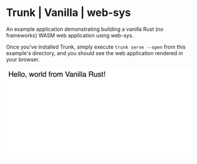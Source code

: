 Trunk | Vanilla | web-sys
=========================
An example application demonstrating building a vanilla Rust (no frameworks) WASM web application using web-sys.

Once you've installed Trunk, simply execute `trunk serve --open` from this example's directory, and you should see the web application rendered in your browser.

![Rendered Vanilla example](example-vanilla.png)
